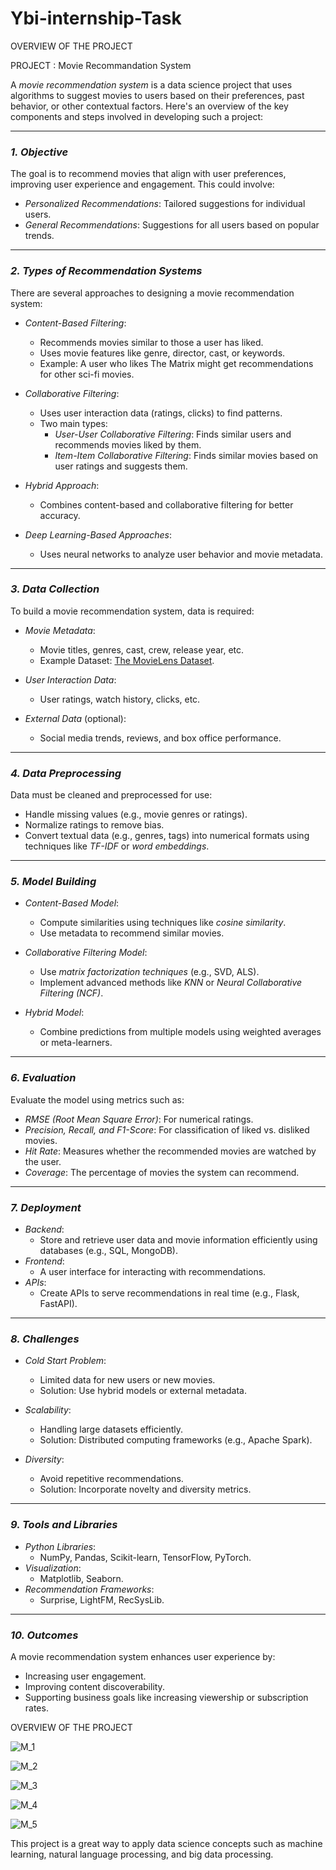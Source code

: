 # Ybi-internship-Task


OVERVIEW OF THE PROJECT

PROJECT : Movie Recommandation System

A *movie recommendation system* is a data science project that uses algorithms to suggest movies to users based on their preferences, past behavior, or other contextual factors. Here's an overview of the key components and steps involved in developing such a project:

---

### *1. Objective*
The goal is to recommend movies that align with user preferences, improving user experience and engagement. This could involve:
- *Personalized Recommendations*: Tailored suggestions for individual users.
- *General Recommendations*: Suggestions for all users based on popular trends.

---

### *2. Types of Recommendation Systems*
There are several approaches to designing a movie recommendation system:
- *Content-Based Filtering*:
  - Recommends movies similar to those a user has liked.
  - Uses movie features like genre, director, cast, or keywords.
  - Example: A user who likes The Matrix might get recommendations for other sci-fi movies.

- *Collaborative Filtering*:
  - Uses user interaction data (ratings, clicks) to find patterns.
  - Two main types:
    - *User-User Collaborative Filtering*: Finds similar users and recommends movies liked by them.
    - *Item-Item Collaborative Filtering*: Finds similar movies based on user ratings and suggests them.
  
- *Hybrid Approach*:
  - Combines content-based and collaborative filtering for better accuracy.

- *Deep Learning-Based Approaches*:
  - Uses neural networks to analyze user behavior and movie metadata.

---

### *3. Data Collection*
To build a movie recommendation system, data is required:
- *Movie Metadata*:
  - Movie titles, genres, cast, crew, release year, etc.
  - Example Dataset: [The MovieLens Dataset](https://grouplens.org/datasets/movielens/).

- *User Interaction Data*:
  - User ratings, watch history, clicks, etc.

- *External Data* (optional):
  - Social media trends, reviews, and box office performance.

---

### *4. Data Preprocessing*
Data must be cleaned and preprocessed for use:
- Handle missing values (e.g., movie genres or ratings).
- Normalize ratings to remove bias.
- Convert textual data (e.g., genres, tags) into numerical formats using techniques like *TF-IDF* or *word embeddings*.

---

### *5. Model Building*
- *Content-Based Model*:
  - Compute similarities using techniques like *cosine similarity*.
  - Use metadata to recommend similar movies.

- *Collaborative Filtering Model*:
  - Use *matrix factorization techniques* (e.g., SVD, ALS).
  - Implement advanced methods like *KNN* or *Neural Collaborative Filtering (NCF)*.

- *Hybrid Model*:
  - Combine predictions from multiple models using weighted averages or meta-learners.

---

### *6. Evaluation*
Evaluate the model using metrics such as:
- *RMSE (Root Mean Square Error)*: For numerical ratings.
- *Precision, Recall, and F1-Score*: For classification of liked vs. disliked movies.
- *Hit Rate*: Measures whether the recommended movies are watched by the user.
- *Coverage*: The percentage of movies the system can recommend.

---

### *7. Deployment*
- *Backend*:
  - Store and retrieve user data and movie information efficiently using databases (e.g., SQL, MongoDB).
- *Frontend*:
  - A user interface for interacting with recommendations.
- *APIs*:
  - Create APIs to serve recommendations in real time (e.g., Flask, FastAPI).

---

### *8. Challenges*
- *Cold Start Problem*:
  - Limited data for new users or new movies.
  - Solution: Use hybrid models or external metadata.

- *Scalability*:
  - Handling large datasets efficiently.
  - Solution: Distributed computing frameworks (e.g., Apache Spark).

- *Diversity*:
  - Avoid repetitive recommendations.
  - Solution: Incorporate novelty and diversity metrics.

---

### *9. Tools and Libraries*
- *Python Libraries*: 
  - NumPy, Pandas, Scikit-learn, TensorFlow, PyTorch.
- *Visualization*: 
  - Matplotlib, Seaborn.
- *Recommendation Frameworks*: 
  - Surprise, LightFM, RecSysLib.

---

### *10. Outcomes*
A movie recommendation system enhances user experience by:
- Increasing user engagement.
- Improving content discoverability.
- Supporting business goals like increasing viewership or subscription rates.






OVERVIEW OF THE PROJECT

![M_1](https://github.com/user-attachments/assets/2ebbd5e8-1001-4393-a9df-eec394f6d77a)




![M_2](https://github.com/user-attachments/assets/e6d1e9a3-c772-42a0-a310-82c07eab0c74)







![M_3](https://github.com/user-attachments/assets/bd4eed55-dc37-4615-9e93-75799b70bc03)






![M_4](https://github.com/user-attachments/assets/e5aabde2-515a-458c-96e9-f7091c170dec)








![M_5](https://github.com/user-attachments/assets/529bb8cc-76ab-464c-88c5-62339e301469)





This project is a great way to apply data science concepts such as machine learning, natural language processing, and big data processing.

